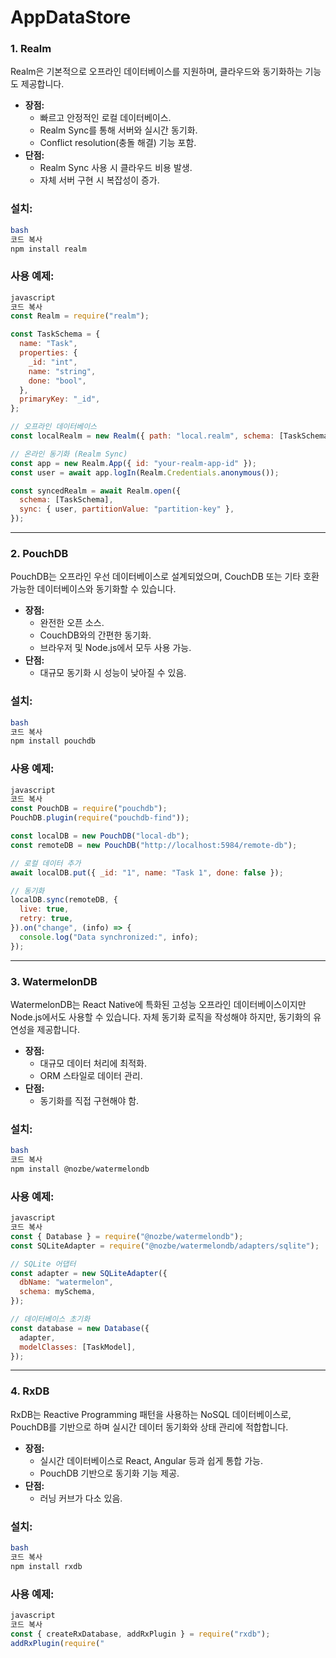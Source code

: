 # AppDataStore

### 1. **Realm**

Realm은 기본적으로 오프라인 데이터베이스를 지원하며, 클라우드와 동기화하는 기능도 제공합니다.

- **장점:**
    - 빠르고 안정적인 로컬 데이터베이스.
    - Realm Sync를 통해 서버와 실시간 동기화.
    - Conflict resolution(충돌 해결) 기능 포함.
- **단점:**
    - Realm Sync 사용 시 클라우드 비용 발생.
    - 자체 서버 구현 시 복잡성이 증가.

### 설치:

```bash
bash
코드 복사
npm install realm

```

### 사용 예제:

```jsx
javascript
코드 복사
const Realm = require("realm");

const TaskSchema = {
  name: "Task",
  properties: {
    _id: "int",
    name: "string",
    done: "bool",
  },
  primaryKey: "_id",
};

// 오프라인 데이터베이스
const localRealm = new Realm({ path: "local.realm", schema: [TaskSchema] });

// 온라인 동기화 (Realm Sync)
const app = new Realm.App({ id: "your-realm-app-id" });
const user = await app.logIn(Realm.Credentials.anonymous());

const syncedRealm = await Realm.open({
  schema: [TaskSchema],
  sync: { user, partitionValue: "partition-key" },
});

```

---

### 2. **PouchDB**

PouchDB는 오프라인 우선 데이터베이스로 설계되었으며, CouchDB 또는 기타 호환 가능한 데이터베이스와 동기화할 수 있습니다.

- **장점:**
    - 완전한 오픈 소스.
    - CouchDB와의 간편한 동기화.
    - 브라우저 및 Node.js에서 모두 사용 가능.
- **단점:**
    - 대규모 동기화 시 성능이 낮아질 수 있음.

### 설치:

```bash
bash
코드 복사
npm install pouchdb

```

### 사용 예제:

```jsx
javascript
코드 복사
const PouchDB = require("pouchdb");
PouchDB.plugin(require("pouchdb-find"));

const localDB = new PouchDB("local-db");
const remoteDB = new PouchDB("http://localhost:5984/remote-db");

// 로컬 데이터 추가
await localDB.put({ _id: "1", name: "Task 1", done: false });

// 동기화
localDB.sync(remoteDB, {
  live: true,
  retry: true,
}).on("change", (info) => {
  console.log("Data synchronized:", info);
});

```

---

### 3. **WatermelonDB**

WatermelonDB는 React Native에 특화된 고성능 오프라인 데이터베이스이지만 Node.js에서도 사용할 수 있습니다. 자체 동기화 로직을 작성해야 하지만, 동기화의 유연성을 제공합니다.

- **장점:**
    - 대규모 데이터 처리에 최적화.
    - ORM 스타일로 데이터 관리.
- **단점:**
    - 동기화를 직접 구현해야 함.

### 설치:

```bash
bash
코드 복사
npm install @nozbe/watermelondb

```

### 사용 예제:

```jsx
javascript
코드 복사
const { Database } = require("@nozbe/watermelondb");
const SQLiteAdapter = require("@nozbe/watermelondb/adapters/sqlite");

// SQLite 어댑터
const adapter = new SQLiteAdapter({
  dbName: "watermelon",
  schema: mySchema,
});

// 데이터베이스 초기화
const database = new Database({
  adapter,
  modelClasses: [TaskModel],
});

```

---

### 4. **RxDB**

RxDB는 Reactive Programming 패턴을 사용하는 NoSQL 데이터베이스로, PouchDB를 기반으로 하며 실시간 데이터 동기화와 상태 관리에 적합합니다.

- **장점:**
    - 실시간 데이터베이스로 React, Angular 등과 쉽게 통합 가능.
    - PouchDB 기반으로 동기화 기능 제공.
- **단점:**
    - 러닝 커브가 다소 있음.

### 설치:

```bash
bash
코드 복사
npm install rxdb

```

### 사용 예제:

```jsx
javascript
코드 복사
const { createRxDatabase, addRxPlugin } = require("rxdb");
addRxPlugin(require("
